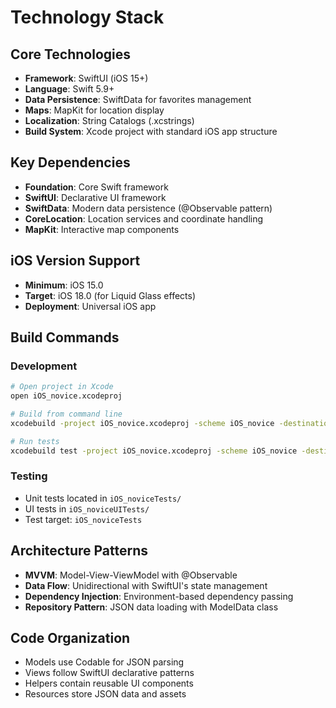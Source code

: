 # Technology Stack

## Core Technologies

- **Framework**: SwiftUI (iOS 15+)
- **Language**: Swift 5.9+
- **Data Persistence**: SwiftData for favorites management
- **Maps**: MapKit for location display
- **Localization**: String Catalogs (.xcstrings)
- **Build System**: Xcode project with standard iOS app structure

## Key Dependencies

- **Foundation**: Core Swift framework
- **SwiftUI**: Declarative UI framework
- **SwiftData**: Modern data persistence (@Observable pattern)
- **CoreLocation**: Location services and coordinate handling
- **MapKit**: Interactive map components

## iOS Version Support

- **Minimum**: iOS 15.0
- **Target**: iOS 18.0 (for Liquid Glass effects)
- **Deployment**: Universal iOS app

## Build Commands

### Development
```bash
# Open project in Xcode
open iOS_novice.xcodeproj

# Build from command line
xcodebuild -project iOS_novice.xcodeproj -scheme iOS_novice -destination 'platform=iOS Simulator,name=iPhone 15' build

# Run tests
xcodebuild test -project iOS_novice.xcodeproj -scheme iOS_novice -destination 'platform=iOS Simulator,name=iPhone 15'
```

### Testing
- Unit tests located in `iOS_noviceTests/`
- UI tests in `iOS_noviceUITests/`
- Test target: `iOS_noviceTests`

## Architecture Patterns

- **MVVM**: Model-View-ViewModel with @Observable
- **Data Flow**: Unidirectional with SwiftUI's state management
- **Dependency Injection**: Environment-based dependency passing
- **Repository Pattern**: JSON data loading with ModelData class

## Code Organization

- Models use Codable for JSON parsing
- Views follow SwiftUI declarative patterns
- Helpers contain reusable UI components
- Resources store JSON data and assets